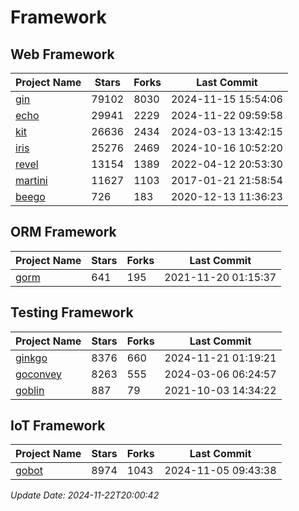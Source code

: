 # Framework

## Web Framework
| Project Name | Stars | Forks | Last Commit |
| ------------ | ----- | ----- | ----------- |
| [gin](https://github.com/gin-gonic/gin) | 79102 | 8030 | 2024-11-15 15:54:06 |
| [echo](https://github.com/labstack/echo) | 29941 | 2229 | 2024-11-22 09:59:58 |
| [kit](https://github.com/go-kit/kit) | 26636 | 2434 | 2024-03-13 13:42:15 |
| [iris](https://github.com/kataras/iris) | 25276 | 2469 | 2024-10-16 10:52:20 |
| [revel](https://github.com/revel/revel) | 13154 | 1389 | 2022-04-12 20:53:30 |
| [martini](https://github.com/go-martini/martini) | 11627 | 1103 | 2017-01-21 21:58:54 |
| [beego](https://github.com/astaxie/beego) | 726 | 183 | 2020-12-13 11:36:23 |

## ORM Framework
| Project Name | Stars | Forks | Last Commit |
| ------------ | ----- | ----- | ----------- |
| [gorm](https://github.com/jinzhu/gorm) | 641 | 195 | 2021-11-20 01:15:37 |

## Testing Framework
| Project Name | Stars | Forks | Last Commit |
| ------------ | ----- | ----- | ----------- |
| [ginkgo](https://github.com/onsi/ginkgo) | 8376 | 660 | 2024-11-21 01:19:21 |
| [goconvey](https://github.com/smartystreets/goconvey) | 8263 | 555 | 2024-03-06 06:24:57 |
| [goblin](https://github.com/franela/goblin) | 887 | 79 | 2021-10-03 14:34:22 |

## IoT Framework
| Project Name | Stars | Forks | Last Commit |
| ------------ | ----- | ----- | ----------- |
| [gobot](https://github.com/hybridgroup/gobot) | 8974 | 1043 | 2024-11-05 09:43:38 |

*Update Date: 2024-11-22T20:00:42*